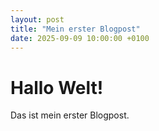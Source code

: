 ```yaml
---
layout: post
title: "Mein erster Blogpost"
date: 2025-09-09 10:00:00 +0100
---
```


# Hallo Welt!

Das ist mein erster Blogpost.
